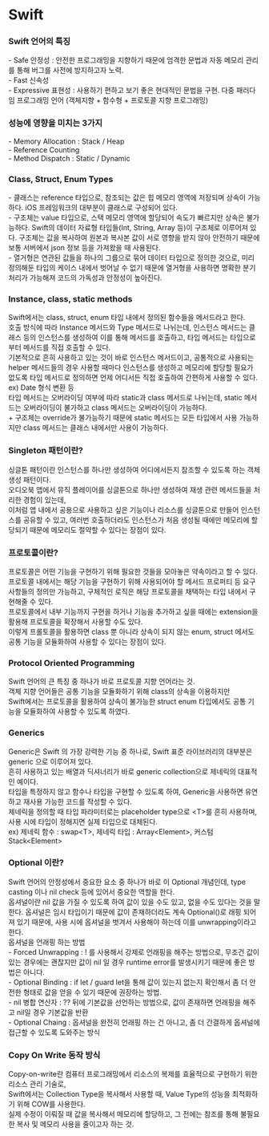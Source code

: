 # Swift

### Swift 언어의 특징
\- Safe 안정성 : 안전한 프로그래밍을 지향하기 때문에 엄격한 문법과 자동 메모리 관리를 통해 버그를 사전에 방지하고자 노력.<br> 
\- Fast 신속성 <br>
\- Expressive 표현성 : 사용하기 편하고 보기 좋은 현대적인 문법을 구현. 다중 패러다임 프로그래밍 언어 (객체지향 + 함수형 + 프로토콜 지향 프로그래밍)<br>

### 성능에 영향을 미치는 3가지
\- Memory Allocation : Stack / Heap<br>
\- Reference Counting<br>
\- Method Dispatch : Static / Dynamic

### Class, Struct, Enum Types
\- 클래스는 reference 타입으로, 참조되는 값은 힙 메모리 영역에 저장되며 상속이 가능하다. iOS 프레임워크의 대부분이 클래스로 구성되어 있다.<br>
\- 구조체는 value 타입으로, 스택 메모리 영역에 할당되어 속도가 빠르지만 상속은 불가능하다. Swift의 데이터 자료형 타입들(Int, String, Array 등)이 구조체로 이루어져 있다. 구조체는 값을 복사하여 원본과 복사본 값이 서로 영향을 받지 않아 안전하기 때문에 보통 서버에서 json 정보 등을 가져왔을 때 사용된다. <br>
\- 열거형은 연관된 값들을 하나의 그룹으로 묶어 데이터 타입으로 정의한 것으로, 미리 정의해둔 타입의 케이스 내에서 벗어날 수 없기 때문에 열거형을 사용하면 명확한 분기 처리가 가능해져 코드의 가독성과 안정성이 높아진다.

### Instance, class, static methods
Swift에서는 class, struct, enum 타입 내에서 정의된 함수들을 메서드라고 한다.<br>
호출 방식에 따라 Instance 메서드와 Type 메서드로 나뉘는데, 인스턴스 메서드는 클래스 등의 인스턴스를 생성하여 이를 통해 메서드를 호출하고, 타입 메서드는 타입으로부터 메서드를 직접 호출할 수 있다.<br> 
기본적으로 흔히 사용하고 있는 것이 바로 인스턴스 메서드이고, 공통적으로 사용되는 helper 메서드들의 경우 사용할 때마다 인스턴스를 생성하고 메모리에 할당할 필요가 없도록 타입 메서드로 정의하면 언제 어디서든 직접 호출하여 간편하게 사용할 수 있다. ex) Date 형식 변환 등 <br>
타입 메서드는 오버라이딩 여부에 따라 static과 class 메서드로 나뉘는데, static 메서드는 오버라이딩이 불가하고 class 메서드는 오버라이딩이 가능하다.<br>
\+ 구조체는 override가 불가능하기 때문에 static 메서드는 모든 타입에서 사용 가능하지만 class 메서드는 클래스 내에서만 사용이 가능하다.

### Singleton 패턴이란?
싱글톤 패턴이란 인스턴스를 하나만 생성하여 어디에서든지 참조할 수 있도록 하는 객체 생성 패턴이다.<br>
오디오북 앱에서 뮤직 플레이어를 싱글톤으로 하나만 생성하여 재생 관련 메서드들을 처리한 경험이 있는데,<br>
이처럼 앱 내에서 공용으로 사용하고 싶은 기능이나 리소스를 싱글톤으로 만들어 인스턴스를 공유할 수 있고, 여러번 호출하더라도 인스턴스가 처음 생성될 때에만 메모리에 할당되기 때문에 메모리도 절약할 수 있다는 장점이 있다. 

### 프로토콜이란?
프로토콜은 어떤 기능을 구현하기 위해 필요한 것들을 모아놓은 약속이라고 할 수 있다.<br>
프로토콜 내에서는 해당 기능을 구현하기 위해 사용되어야 할 메서드 프로퍼티 등 요구사항들의 정의만 가능하고, 구체적인 로직은 해당 프로토콜을 채택하는 타입 내에서 구현해줄 수 있다.<br>
프로토콜에서 내부 기능까지 구현을 하거나 기능을 추가하고 싶을 때에는 extension을 활용해 프로토콜을 확장해서 사용할 수도 있다.<br>
이렇게 프롤토콜을 활용하면 class 뿐 아니라 상속이 되지 않는 enum, struct 에서도 공통 기능을 모듈화하여 사용할 수 있다는 장점이 있다. 

### Protocol Oriented Programming
Swift 언어의 큰 특징 중 하나가 바로 프로토콜 지향 언어라는 것.<br>
객체 지향 언어들은 공통 기능을 모듈화하기 위해 class의 상속을 이용하지만<br>
Swift에서는 프로토콜을 활용하여 상속이 불가능한 struct enum 타입에서도 공통 기능을 모듈화하여 사용할 수 있도록 하였다.

### Generics
Generic은 Swift 의 가장 강력한 기능 중 하나로, Swift 표준 라이브러리의 대부분은 generic 으로 이루어져 있다.<br>
흔히 사용하고 있는 배열과 딕셔너리가 바로 generic collection으로 제네릭의 대표적인 예이다.<br>
타입을 특정하지 않고 함수나 타입을 구현할 수 있도록 하여, Generic을 사용하면 유연하고 재사용 가능한 코드를 작성할 수 있다.<br>
제네릭을 정의할 때 타입 파라미터로는 placeholder type으로 \<T>를 흔히 사용하며, 사용 시에 타입이 정해지면 실제 타입으로 대체된다.<br>
ex) 제네릭 함수 : swap\<T>, 제네릭 타입 : Array\<Element>, 커스텀 Stack\<Element>

### Optional 이란?
Swift 언어의 안정성에서 중요한 요소 중 하나가 바로 이 Optional 개념인데, type casting 이나 nil check 등에 있어서 중요한 역할을 한다. <br>
옵셔널이란 nil 값을 가질 수 있도록 하여 값이 있을 수도 있고, 없을 수도 있다는 것을 말한다. 
옵셔널은 임시 타입이기 때문에 값이 존재하더라도 계속 Optional()로 래핑 되어져 있기 때문에, 사용 시에 옵셔널을 벗겨서 사용해야 하는데 이를 unwrapping이라고 한다. <br>
옵셔널을 언래핑 하는 방법<br>
\- Forced Unwrapping : ! 를 사용해서 강제로 언래핑을 해주는 방법으로, 무조건 값이 있는 경우에는 괜찮지만 값이 nil 일 경우 runtime error를 발생시키기 때문에 좋은 방법은 아니다.<br>
\- Optional Binding : if let / guard let을 통해 값이 있는지 없는지 확인해서 좀 더 안전한 형태로 값을 얻을 수 있기 때문에 권장하는 방법.<br>
\- nil 병합 연산자 : ?? 뒤에 기본값을 선언하는 방법으로, 값이 존재하면 언래핑을 해주고 nil일 경우 기본값을 반환<br>
\- Optional Chaing : 옵셔널을 완전히 언래핑 하는 건 아니고, 좀 더 간결하게 옵셔널에 접근할 수 있도록 도와주는 방식

### Copy On Write 동작 방식
Copy-on-write란 컴퓨터 프로그래밍에서 리소스의 복제를 효율적으로 구현하기 위한 리소스 관리 기술로,<br>
Swift에서는 Collection Type을 복사해서 사용할 때, Value Type의 성능을 최적화하기 위해 COW를 사용한다.<br>
실제 수정이 이뤄질 때 값을 복사해서 메모리에 할당하고, 그 전에는 참조를 통해 불필요한 복사 및 메모리 사용을 줄이고자 하는 것.<br>
